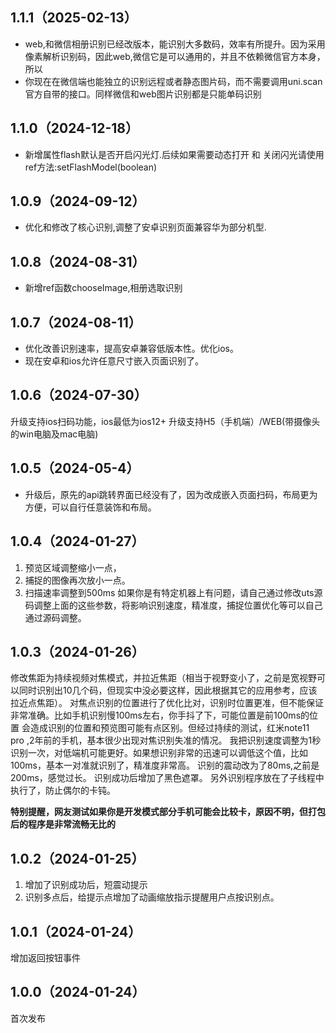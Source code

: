 ## 1.1.1（2025-02-13）
* web,和微信相册识别已经改版本，能识别大多数码，效率有所提升。因为采用像素解析识别码，因此web,微信它是可以通用的，并且不依赖微信官方本身，所以
* 你现在在微信端也能独立的识别远程或者静态图片码，而不需要调用uni.scan官方自带的接口。同样微信和web图片识别都是只能单码识别
## 1.1.0（2024-12-18）
* 新增属性flash默认是否开启闪光灯.后续如果需要动态打开 和 关闭闪光请使用ref方法:setFlashModel(boolean)
## 1.0.9（2024-09-12）
* 优化和修改了核心识别,调整了安卓识别页面兼容华为部分机型.
## 1.0.8（2024-08-31）
* 新增ref函数chooseImage,相册选取识别
## 1.0.7（2024-08-11）
* 优化改善识别速率，提高安卓兼容低版本性。优化ios。
* 现在安卓和ios允许任意尺寸嵌入页面识别了。
## 1.0.6（2024-07-30）
升级支持ios扫码功能，ios最低为ios12+
升级支持H5（手机端）/WEB(带摄像头的win电脑及mac电脑)
## 1.0.5（2024-05-4）
* 升级后，原先的api跳转界面已经没有了，因为改成嵌入页面扫码，布局更为方便，可以自行任意装饰和布局。
## 1.0.4（2024-01-27）
1. 预览区域调整缩小一点，
2. 捕捉的图像再次放小一点。
3. 扫描速率调整到500ms
如果你是有特定机器上有问题，请自己通过修改uts源码调整上面的这些参数，将影响识别速度，精准度，捕捉位置优化等可以自己通过源码调整。
## 1.0.3（2024-01-26）
修改焦距为持续视频对焦模式，并拉近焦距（相当于视野变小了，之前是宽视野可以同时识别出10几个码，但现实中没必要这样，因此根据其它的应用参考，应该拉近点焦距）。
对焦点识别的位置进行了优化比对，识别时位置更准，但不能保证非常准确。比如手机识别慢100ms左右，你手抖了下，可能位置是前100ms的位置
会造成识别的位置和预览图可能有点区别。但经过持续的测试，红米note11 pro ,2年前的手机，基本很少出现对焦识别失准的情况。
我把识别速度调整为1秒识别一次，对低端机可能更好。如果想识别非常的迅速可以调低这个值，比如100ms，基本一对准就识别了，精准度非常高。
识别的震动改为了80ms,之前是200ms，感觉过长。
识别成功后增加了黑色遮罩。
另外识别程序放在了子线程中执行了，防止偶尔的卡钝。

**特别提醒，网友测试如果你是开发模式部分手机可能会比较卡，原因不明，但打包后的程序是非常流畅无比的**
## 1.0.2（2024-01-25）
1. 增加了识别成功后，短震动提示
2. 识别多点后，给提示点增加了动画缩放指示提醒用户点按识别点。
## 1.0.1（2024-01-24）
增加返回按钮事件
## 1.0.0（2024-01-24）
首次发布
